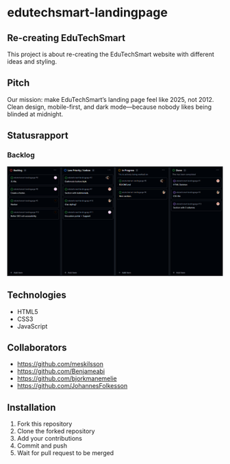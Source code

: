 # edutechsmart-landingpage

## Re-creating EduTechSmart
This project is about re-creating the EduTechSmart website with different ideas and styling.

## Pitch
Our mission: make EduTechSmart’s landing page feel like 2025, not 2012. Clean design, mobile-first, and dark mode—because nobody likes being blinded at midnight.

## Statusrapport

### Backlog

![Alt text](./images/BacklogU.png)


## Technologies
- HTML5
- CSS3
- JavaScript

## Collaborators
- https://github.com/meskilsson
- https://github.com/Benjameabi
- https://github.com/bjorkmanemelie
- https://github.com/JohannesFolkesson

## Installation

1. Fork this repository
2. Clone the forked repository
3. Add your contributions
4. Commit and push
5. Wait for pull request to be merged


